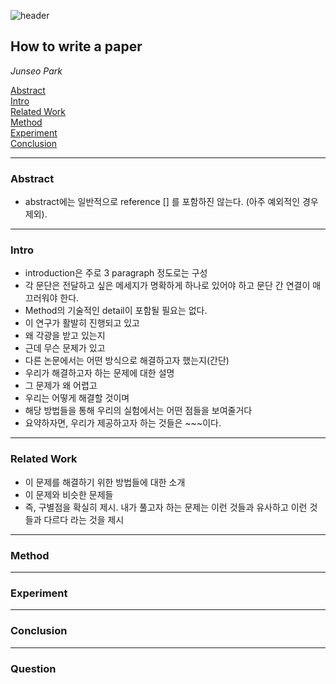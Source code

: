 ![header](https://capsule-render.vercel.app/api?type=waving&color=auto&height=80&section=header&text=Welcome%20Paper%20Review&fontSize=50)


## How to write a paper
*Junseo Park*


[Abstract](#abstract)</br>
[Intro](#intro)</br>
[Related Work](#related-work)</br>
[Method](#method)</br>
[Experiment](#experiment)</br>
[Conclusion](#conclusion)</br>

***
### <strong>Abstract</strong>
- abstract에는 일반적으로 reference [] 를 포함하진 않는다. (아주 예외적인 경우 제외). 


***

### <strong>Intro</strong>
- introduction은 주로 3 paragraph 정도로는 구성
- 각 문단은 전달하고 싶은 메세지가 명확하게 하나로 있어야 하고 문단 간 연결이 매끄러워야 한다.
- Method의 기술적인 detail이 포함될 필요는 없다.
- 이 연구가 활발히 진행되고 있고
- 왜 각광을 받고 있는지
- 근데 무슨 문제가 있고
- 다른 논문에서는 어떤 방식으로 해결하고자 했는지(간단)
- 우리가 해결하고자 하는 문제에 대한 설명
- 그 문제가 왜 어렵고
- 우리는 어떻게 해결할 것이며
- 해당 방법들을 통해 우리의 실험에서는 어떤 점들을 보여줄거다
- 요약하자면, 우리가 제공하고자 하는 것들은 ~~~이다.

***

### <strong>Related Work</strong>
- 이 문제를 해결하기 위한 방법들에 대한 소개
- 이 문제와 비슷한 문제들
- 즉, 구별점을 확실히 제시. 내가 풀고자 하는 문제는 이런 것들과 유사하고 이런 것들과 다르다 라는 것을 제시


***

### <strong>Method</strong>


***

### <strong>Experiment</strong>


***

### <strong>Conclusion</strong>


***

### <strong>Question</strong>



